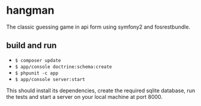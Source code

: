 hangman
=======
The classic guessing game in api form using symfony2 and fosrestbundle.

build and run
-------------
 - `$ composer update`
 - `$ app/console doctrine:schema:create`
 - `$ phpunit -c app`
 - `$ app/console server:start`

This should install its dependencies, create the required sqlite database, run the tests and start a server on your local machine at port 8000. 
